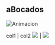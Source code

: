  ## aBocados

![Animacion](/img/animacion1.gif)

col1 | col2
<img src="/img/animacion1.gif"/> | <img src="/img/animacion1.gif"/>
